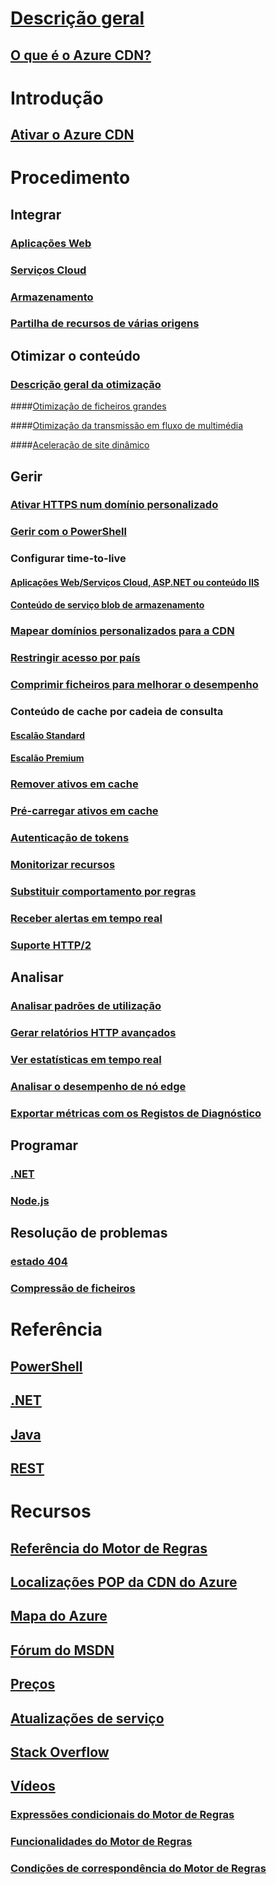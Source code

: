# [Descrição geral](cdn-overview.md)

## [O que é o Azure CDN?](../best-practices-cdn.md?toc=%2fazure%2fcdn%2ftoc.json)


# Introdução

## [Ativar o Azure CDN](cdn-create-new-endpoint.md)


# Procedimento

## Integrar

### [Aplicações Web](../app-service-web/app-service-web-tutorial-content-delivery-network.md?toc=%2fazure%2fcdn%2ftoc.json)

### [Serviços Cloud](cdn-cloud-service-with-cdn.md)

### [Armazenamento](cdn-create-a-storage-account-with-cdn.md)

### [Partilha de recursos de várias origens](cdn-cors.md)

## Otimizar o conteúdo

### [Descrição geral da otimização](cdn-optimization-overview.md)

####[Otimização de ficheiros grandes](cdn-large-file-optimization.md)

####[Otimização da transmissão em fluxo de multimédia](cdn-media-streaming-optimization.md)

####[Aceleração de site dinâmico](cdn-dynamic-site-acceleration.md)

 
## Gerir

### [Ativar HTTPS num domínio personalizado](cdn-custom-ssl.md)

### [Gerir com o PowerShell](cdn-manage-powershell.md)

### Configurar time-to-live

#### [Aplicações Web/Serviços Cloud, ASP.NET ou conteúdo IIS](cdn-manage-expiration-of-cloud-service-content.md)

#### [Conteúdo de serviço blob de armazenamento](cdn-manage-expiration-of-blob-content.md)

### [Mapear domínios personalizados para a CDN](cdn-map-content-to-custom-domain.md)

### [Restringir acesso por país](cdn-restrict-access-by-country.md)

### [Comprimir ficheiros para melhorar o desempenho](cdn-improve-performance.md)

### Conteúdo de cache por cadeia de consulta

#### [Escalão Standard](cdn-query-string.md)

#### [Escalão Premium](cdn-query-string-premium.md)

### [Remover ativos em cache](cdn-purge-endpoint.md)

### [Pré-carregar ativos em cache](cdn-preload-endpoint.md)

### [Autenticação de tokens](cdn-token-auth.md)

### [Monitorizar recursos](cdn-resource-health.md)

### [Substituir comportamento por regras](cdn-rules-engine.md)

### [Receber alertas em tempo real](cdn-real-time-alerts.md)

### [Suporte HTTP/2](cdn-http2.md)


## Analisar

### [Analisar padrões de utilização](cdn-analyze-usage-patterns.md)

### [Gerar relatórios HTTP avançados](cdn-advanced-http-reports.md)

### [Ver estatísticas em tempo real](cdn-real-time-stats.md)

### [Analisar o desempenho de nó edge](cdn-edge-performance.md)

### [Exportar métricas com os Registos de Diagnóstico](cdn-log-analysis.md)


## Programar

### [.NET](cdn-app-dev-net.md)

### [Node.js](cdn-app-dev-node.md)


## Resolução de problemas

### [estado 404](cdn-troubleshoot-endpoint.md)

### [Compressão de ficheiros](cdn-troubleshoot-compression.md)


# Referência

## [PowerShell](/powershell/module/azurerm.cdn)

## [.NET](/dotnet/api/microsoft.azure.management.cdn)

## [Java](/java/api/com.microsoft.azure.management.cdn)

## [REST](/rest/api/cdn/)


# Recursos

##  [Referência do Motor de Regras](cdn-rules-engine-reference.md)

## [Localizações POP da CDN do Azure](cdn-pop-locations.md)

## [Mapa do Azure](https://azure.microsoft.com/roadmap/)

## [Fórum do MSDN](https://social.msdn.microsoft.com/Forums/en-US/home?forum=azurecdn)

## [Preços](https://azure.microsoft.com/pricing/details/cdn/)

## [Atualizações de serviço](https://azure.microsoft.com/updates/?product=cdn)

## [Stack Overflow](http://stackoverflow.com/questions/tagged/azure-cdn)

## [Vídeos](https://azure.microsoft.com/documentation/videos/index/?services=cdn)

### [Expressões condicionais do Motor de Regras](cdn-rules-engine-reference-conditional-expressions.md)

### [Funcionalidades do Motor de Regras](cdn-rules-engine-reference-features.md)

### [Condições de correspondência do Motor de Regras](cdn-rules-engine-reference-match-conditions.md)


